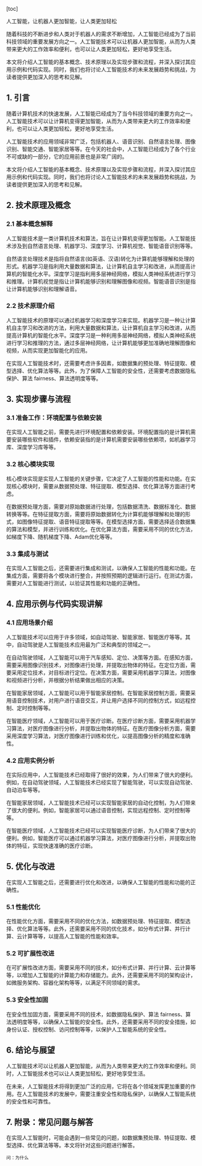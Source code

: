 
[toc]                    
                
                
人工智能，让机器人更加智能，让人类更加轻松

随着科技的不断进步和人类对于机器人的需求不断增加，人工智能已经成为了当前科技领域的重要发展方向之一。人工智能技术可以让机器人更加智能，从而为人类带来更大的工作效率和便利，也可以让人类更加轻松，更好地享受生活。

本文将介绍人工智能的基本概念、技术原理以及实现步骤和流程，并深入探讨其应用示例和代码实现。同时，我们也将讨论人工智能技术的未来发展趋势和挑战，为读者提供更加深入的思考和见解。

## 1. 引言

随着计算机技术的快速发展，人工智能已经成为了当今科技领域的重要方向之一。人工智能技术可以让计算机变得更加智能，从而为人类带来更大的工作效率和便利，也可以让人类更加轻松，更好地享受生活。

人工智能技术的应用领域非常广泛，包括机器人、语音识别、自然语言处理、图像识别、智能交通、智能家居等等。在今天的社会中，人工智能已经成为了各个行业不可或缺的一部分，它的应用前景也是非常广阔的。

本文将介绍人工智能的基本概念、技术原理以及实现步骤和流程，并深入探讨其应用示例和代码实现。同时，我们也将讨论人工智能技术的未来发展趋势和挑战，为读者提供更加深入的思考和见解。

## 2. 技术原理及概念

### 2.1 基本概念解释

人工智能技术是一类计算机技术和算法，旨在让计算机变得更加智能。人工智能技术涉及到自然语言处理、机器学习、深度学习、计算机视觉、智能语音识别等等。

自然语言处理技术是指将自然语言(如英语、汉语)转化为计算机能够理解和处理的形式。机器学习是指利用大量数据和算法，让计算机自主学习和改进，从而提高计算机的智能化水平。深度学习是指利用多层神经网络，模拟人类神经系统进行学习和推理。计算机视觉是指让计算机能够识别和理解图像和视频。智能语音识别是指让计算机能够识别和理解语音。

### 2.2 技术原理介绍

人工智能技术的原理可以通过机器学习和深度学习来实现。机器学习是一种让计算机自主学习和改进的方法，利用大量数据和算法，让计算机自主学习和改进，从而提高计算机的智能化水平。深度学习是一种利用多层神经网络，模拟人类神经系统进行学习和推理的方法，通过多层神经网络，让计算机能够更加准确地理解图像和视频，从而实现更加智能化的应用。

在实现人工智能技术时，还需要考虑许多因素，如数据集的预处理、特征提取、模型选择、优化算法等等。此外，为了保障人工智能的安全性，还需要考虑数据隐私保护、算法 fairness、算法透明度等等。

## 3. 实现步骤与流程

### 3.1 准备工作：环境配置与依赖安装

在实现人工智能之前，需要先进行环境配置和依赖安装。环境配置指的是计算机需要安装哪些软件和插件，依赖安装指的是计算机需要安装哪些依赖项，如机器学习库、深度学习库等等。

### 3.2 核心模块实现

核心模块实现是实现人工智能的关键步骤，它决定了人工智能的性能和功能。在实现核心模块时，需要从数据预处理、特征提取、模型选择、优化算法等方面进行考虑。

在数据预处理方面，需要对原始数据进行处理，包括数据清洗、数据标准化、数据转换等等。在特征提取方面，需要将原始数据转化为计算机能够理解和处理的形式，如图像特征提取、语音特征提取等等。在模型选择方面，需要选择适合数据集的算法和模型，并进行训练和优化。在优化算法方面，需要采用不同的优化方法，如梯度下降、随机梯度下降、Adam优化等等。

### 3.3 集成与测试

在实现人工智能之后，还需要进行集成和测试，以确保人工智能的性能和功能。在集成方面，需要将各个模块进行整合，并按照预期的逻辑进行运行。在测试方面，需要对人工智能进行测试，以验证其性能和功能的正确性。

## 4. 应用示例与代码实现讲解

### 4.1 应用场景介绍

人工智能技术可以应用于许多领域，如自动驾驶、智能家居、智能医疗等等。其中，自动驾驶是人工智能技术应用最为广泛和典型的领域之一。

在自动驾驶领域，人工智能可以用于汽车感知、定位、决策等方面。在感知方面，需要采用图像识别技术，对图像进行处理，并提取出物体的特征。在定位方面，需要采用定位技术，对目标进行定位。在决策方面，需要采用机器学习算法，对图像和视频进行分析，并根据分析结果做出相应的决策。

在智能家居领域，人工智能可以用于智能家居控制。在智能家居控制方面，需要采用语音控制技术，对用户进行语音交互，并让用户选择不同的控制方式，如远程控制、定时控制等等。

在智能医疗领域，人工智能可以用于医疗诊断。在医疗诊断方面，需要采用机器学习算法，对医疗图像进行分析，并提取出物体的特征。在医疗图像分析方面，需要采用深度学习算法，对医疗图像进行训练和优化，以提高图像分析的精度和准确性。

### 4.2 应用实例分析

在实际应用中，人工智能技术已经取得了很好的效果，为人们带来了很大的便利。例如，在自动驾驶领域，人工智能技术已经实现了智能驾驶，可以实现自动驾驶、自动泊车等等。

在智能家居领域，人工智能技术已经可以实现智能家居的自动化控制，为人们带来了很大的便利。例如，智能家居可以通过语音控制，实现远程控制、定时控制等等。

在智能医疗领域，人工智能技术已经可以实现智能医疗诊断，为人们带来了很大的便利。例如，智能医疗可以通过机器学习算法，对医疗图像进行分析，并提取出物体的特征，实现快速准确的医疗诊断。

## 5. 优化与改进

在实现人工智能之后，还需要进行优化和改进，以确保人工智能的性能和功能的正确性。

### 5.1 性能优化

在性能优化方面，需要采用不同的优化方法，如数据预处理、特征提取、模型选择、优化算法等等。此外，还需要采用不同的优化技术，如分布式计算、并行计算、云计算等等，以提高人工智能的性能和效率。

### 5.2 可扩展性改进

在可扩展性改进方面，需要采用不同的技术，如分布式计算、并行计算、云计算等等，以增加人工智能的计算能力和存储能力。此外，还需要采用不同的架构设计，如微服务架构、容器化架构等等，以满足不同领域的需求。

### 5.3 安全性加固

在安全性加固方面，需要采用不同的技术，如数据隐私保护、算法 fairness、算法透明度等等，以确保人工智能的安全性。此外，还需要采用不同的安全措施，如身份认证、授权控制、访问控制等等，以保护人工智能系统的安全性。

## 6. 结论与展望

人工智能技术可以让机器人更加智能，从而为人类带来更大的工作效率和便利。同时，人工智能技术也可以让人类更加轻松，更好地享受生活。

在未来，人工智能技术将得到更加广泛的应用，它将在各个领域发挥更加重要的作用。在人工智能技术的发展中，需要注重安全性和隐私保护，以确保人工智能系统的安全性和可靠性。

## 7. 附录：常见问题与解答

在实现人工智能时，可能会遇到一些常见的问题，如数据集预处理、特征提取、模型选择、优化算法等等。本文将针对这些问题进行解答。


```
问：为什么

